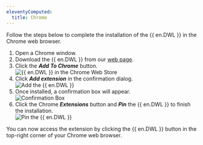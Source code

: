 ```yaml
---
eleventyComputed:
  title: Chrome
---
```

Follow the steps below to complete the installation of the {{ en.DWL }} in the Chrome web browser.  

1. Open a Chrome window. 
1. Download the {{ en.DWL }} from our [web page](https://devolutions.net/web-login). 
1. Click the ***Add To Chrome*** button.  
![{{ en.DWL }} in the Chrome Web Store](https://webdevolutions.azureedge.net/docs/en/dwl/Dwl4001.png)
1. Click ***Add extension*** in the confirmation dialog.  
![Add the {{ en.DWL }}](https://webdevolutions.azureedge.net/docs/en/dwl/Dwl4002.png)
1. Once installed, a confirmation box will appear.  
![Confirmation Box](https://webdevolutions.azureedge.net/docs/en/dwl/Dwl4044.png)
1. Click the Chrome ***Extensions*** button and ***Pin*** the {{ en.DWL }} to finish the installation.  
![Pin the {{ en.DWL }}](https://webdevolutions.azureedge.net/docs/en/dwl/Dwl4003.png)  

You can now access the extension by clicking the {{ en.DWL }} button in the top-right corner of your Chrome web browser. 
